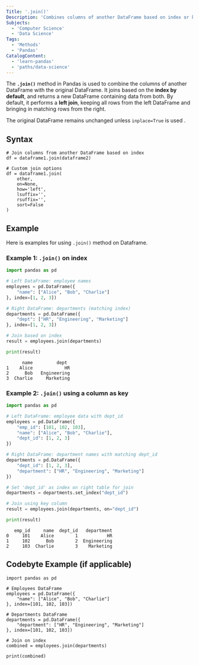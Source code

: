```yaml
---
Title: '.join()'
Description: 'Combines columns of another DataFrame based on index or key.'
Subjects:
  - 'Computer Science'
  - 'Data Science'
Tags:
  - 'Methods'
  - 'Pandas'
CatalogContent:
  - 'learn-pandas'
  - 'paths/data-science'
---
```


The **`.join()`** method in Pandas is used to combine the columns of another DataFrame with the original DataFrame. It joins based on the **index by default**, and returns a new DataFrame containing data from both. By default, it performs a **left join**, keeping all rows from the left DataFrame and bringing in matching rows from the right.

The original DataFrame remains unchanged unless `inplace=True` is used .

## Syntax

```pseudo
# Join columns from another DataFrame based on index
df = dataframe1.join(dataframe2)

# Custom join options
df = dataframe1.join(
    other,
    on=None,
    how='left',
    lsuffix='',
    rsuffix='',
    sort=False
)
```

## Example
Here is examples for using `.join()` method on Dataframe.

### Example 1: `.join()` on index

```py
import pandas as pd

# Left DataFrame: employee names
employees = pd.DataFrame({
    "name": ["Alice", "Bob", "Charlie"]
}, index=[1, 2, 3])

# Right DataFrame: departments (matching index)
departments = pd.DataFrame({
    "dept": ["HR", "Engineering", "Marketing"]
}, index=[1, 2, 3])

# Join based on index
result = employees.join(departments)

print(result)
```

```shell
      name         dept
1    Alice            HR
2      Bob   Engineering
3  Charlie     Marketing
```

### Example 2: `.join()` using a column as key

```py
import pandas as pd

# Left DataFrame: employee data with dept_id
employees = pd.DataFrame({
    "emp_id": [101, 102, 103],
    "name": ["Alice", "Bob", "Charlie"],
    "dept_id": [1, 2, 3]
})

# Right DataFrame: department names with matching dept_id
departments = pd.DataFrame({
    "dept_id": [1, 2, 3],
    "department": ["HR", "Engineering", "Marketing"]
})

# Set 'dept_id' as index on right table for join
departments = departments.set_index("dept_id")

# Join using key column
result = employees.join(departments, on="dept_id")

print(result)
```
```shell
   emp_id     name  dept_id   department
0     101    Alice        1           HR
1     102      Bob        2  Engineering
2     103  Charlie        3    Marketing
```
## Codebyte Example (if applicable)

```codebyte/py
import pandas as pd

# Employees DataFrame
employees = pd.DataFrame({
    "name": ["Alice", "Bob", "Charlie"]
}, index=[101, 102, 103])

# Departments DataFrame
departments = pd.DataFrame({
    "department": ["HR", "Engineering", "Marketing"]
}, index=[101, 102, 103])

# Join on index
combined = employees.join(departments)

print(combined)
```
